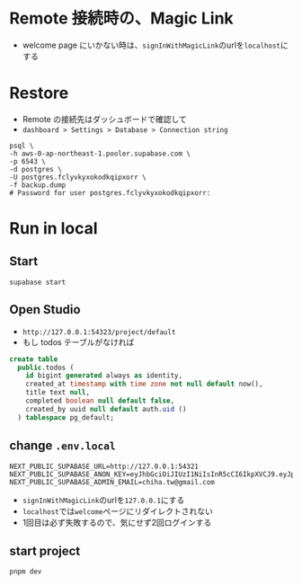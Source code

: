 # Remote 接続時の、Magic Link
- welcome page にいかない時は、`signInWithMagicLink`のurlを`localhost`にする

# Restore
- Remote の接続先はダッシュボードで確認して
- `dashboard > Settings > Database > Connection string`
```shell
psql \
-h aws-0-ap-northeast-1.pooler.supabase.com \
-p 6543 \
-d postgres \
-U postgres.fclyvkyxokodkqipxorr \
-f backup.dump
# Password for user postgres.fclyvkyxokodkqipxorr:
```

# Run in local
## Start
```shell
supabase start
```
## Open Studio
- `http://127.0.0.1:54323/project/default`
- もし todos テーブルがなければ
```sql
create table
  public.todos (
    id bigint generated always as identity,
    created_at timestamp with time zone not null default now(),
    title text null,
    completed boolean null default false,
    created_by uuid null default auth.uid ()
  ) tablespace pg_default;
```

## change `.env.local`
```
NEXT_PUBLIC_SUPABASE_URL=http://127.0.0.1:54321
NEXT_PUBLIC_SUPABASE_ANON_KEY=eyJhbGciOiJIUzI1NiIsInR5cCI6IkpXVCJ9.eyJpc3MiOiJzdXBhYmFzZS1kZW1vIiwicm9sZSI6ImFub24iLCJleHAiOjE5ODM4MTI5OTZ9.CRXP1A7WOeoJeXxjNni43kdQwgnWNReilDMblYTn_I0
NEXT_PUBLIC_SUPABASE_ADMIN_EMAIL=chiha.tw@gmail.com
```
- `signInWithMagicLink`のurlを`127.0.0.1`にする
- `localhost`では`welcome`ページにリダイレクトされない
- 1回目は必ず失敗するので、気にせず2回ログインする

## start project
```
pnpm dev
```


